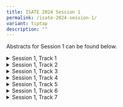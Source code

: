 ```yaml
---
title: ISATE 2024 Session 1
permalink: /isate-2024-session-1/
variant: tiptap
description: ""
---
```

<p>Abstracts for Session 1 can be found below.</p>
<p></p>
<p></p>
<div data-type="detailGroup" class="isomer-accordion isomer-accordion-white">
<details class="isomer-details">
<summary>Session 1, Track 1</summary>
<div data-type="detailsContent" class="isomer-details-content">
<p><strong>Paper 1 (<u>Title</u>)</strong>
</p>
<p>Abstract</p>
<p></p>
<p>Paper 2 (Title)</p>
<p></p>
<p>Paper 3 (Title)</p>
<p></p>
<p>Paper 4 (Title</p>
</div>
</details>
<details class="isomer-details">
<summary>Session 1, Track 2</summary>
<div data-type="detailsContent" class="isomer-details-content">
<p>Paper 1 (Title)</p>
<p>Paper 2 (Title)</p>
<p>Paper 3 (Title)</p>
<p>Paper 4 (Title</p>
</div>
</details>
<details class="isomer-details">
<summary>Session 1, Track 3</summary>
<div data-type="detailsContent" class="isomer-details-content">
<p>Paper 1 (Title)</p>
<p>Paper 2 (Title)</p>
<p>Paper 3 (Title)</p>
<p>Paper 4 (Title</p>
</div>
</details>
<details class="isomer-details">
<summary>Session 1, Track 4</summary>
<div data-type="detailsContent" class="isomer-details-content">
<p>Paper 1 (Title)</p>
<p>Paper 2 (Title)</p>
<p>Paper 3 (Title)</p>
<p>Paper 4 (Title</p>
</div>
</details>
<details class="isomer-details">
<summary>Session 1, Track 5</summary>
<div data-type="detailsContent" class="isomer-details-content">
<p>Paper 1 (Title)</p>
<p>Paper 2 (Title)</p>
<p>Paper 3 (Title)</p>
<p>Paper 4 (Title</p>
</div>
</details>
<details class="isomer-details">
<summary>Session 1, Track 6</summary>
<div data-type="detailsContent" class="isomer-details-content">
<p>Paper 1 (Title)</p>
<p>Paper 2 (Title)</p>
<p>Paper 3 (Title)</p>
<p>Paper 4 (Title</p>
</div>
</details>
<details class="isomer-details">
<summary>Session 1, Track 7</summary>
<div data-type="detailsContent" class="isomer-details-content">
<p>Paper 1 (Title)</p>
<p>Paper 2 (Title)</p>
<p>Paper 3 (Title)</p>
<p>Paper 4 (Title</p>
</div>
</details>
</div>
<p></p>
<p></p>